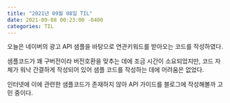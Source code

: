 ```yaml
---
title: "2021년 09월 08일 TIL"
date: 2021-09-08 00:23:00 -0400
categories: TIL
---
```


오늘은 네이버의 광고 API 샘플을 바탕으로 연관키워드를 받아오는 코드를 작성하였다.

샘플코드가 꽤 구버전이라 버전호환을 맞추는 데에 조금 시간이 소요되었지만, 코드 자체가 워낙 간결하게 작성되어 있어 샘플 코드를 작성하는 데에 어려움은 없었다.

인터넷에 이에 관련한 샘플코드가 존재하지 않아 API 가이드를 블로그에 작성해볼까 고민 중이다.

